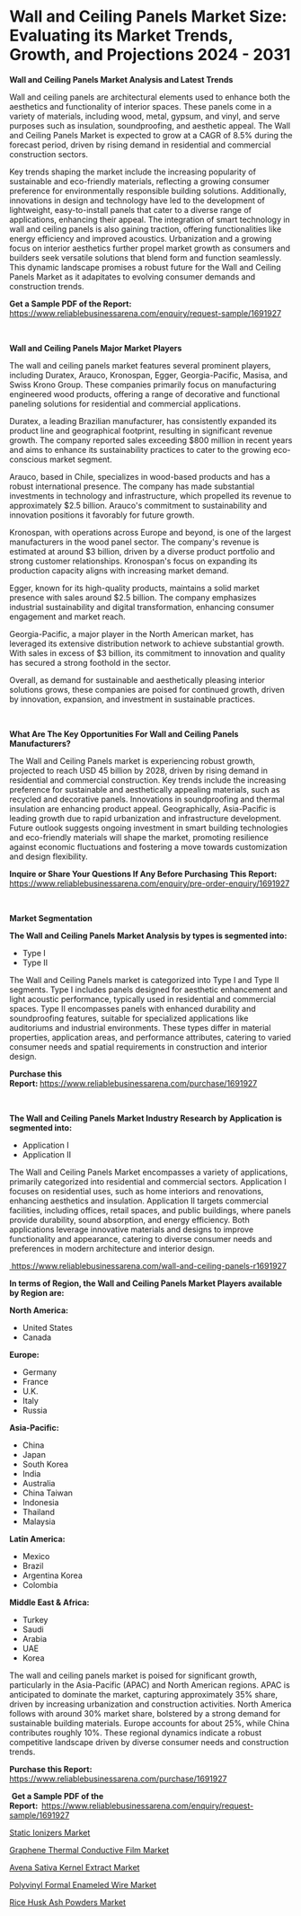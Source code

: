<p><h1>Wall and Ceiling Panels Market Size: Evaluating its Market Trends, Growth, and Projections 2024 - 2031</h1></p><p><strong>Wall and Ceiling Panels Market Analysis and Latest Trends</strong></p>
<p><p>Wall and ceiling panels are architectural elements used to enhance both the aesthetics and functionality of interior spaces. These panels come in a variety of materials, including wood, metal, gypsum, and vinyl, and serve purposes such as insulation, soundproofing, and aesthetic appeal. The Wall and Ceiling Panels Market is expected to grow at a CAGR of 8.5% during the forecast period, driven by rising demand in residential and commercial construction sectors.</p><p>Key trends shaping the market include the increasing popularity of sustainable and eco-friendly materials, reflecting a growing consumer preference for environmentally responsible building solutions. Additionally, innovations in design and technology have led to the development of lightweight, easy-to-install panels that cater to a diverse range of applications, enhancing their appeal. The integration of smart technology in wall and ceiling panels is also gaining traction, offering functionalities like energy efficiency and improved acoustics. Urbanization and a growing focus on interior aesthetics further propel market growth as consumers and builders seek versatile solutions that blend form and function seamlessly. This dynamic landscape promises a robust future for the Wall and Ceiling Panels Market as it adapitates to evolving consumer demands and construction trends.</p></p>
<p><strong>Get a Sample PDF of the Report:&nbsp;</strong> <a href="https://www.reliablebusinessarena.com/enquiry/request-sample/1691927?utm_campaign=1455&utm_medium=2&utm_source=Github&utm_content=ia&utm_term=18102024&utm_id=wall-and-ceiling-panels">https://www.reliablebusinessarena.com/enquiry/request-sample/1691927</a></p>
<p>&nbsp;</p>
<p><strong>Wall and Ceiling Panels Major Market Players</strong></p>
<p><p>The wall and ceiling panels market features several prominent players, including Duratex, Arauco, Kronospan, Egger, Georgia-Pacific, Masisa, and Swiss Krono Group. These companies primarily focus on manufacturing engineered wood products, offering a range of decorative and functional paneling solutions for residential and commercial applications.</p><p>Duratex, a leading Brazilian manufacturer, has consistently expanded its product line and geographical footprint, resulting in significant revenue growth. The company reported sales exceeding $800 million in recent years and aims to enhance its sustainability practices to cater to the growing eco-conscious market segment.</p><p>Arauco, based in Chile, specializes in wood-based products and has a robust international presence. The company has made substantial investments in technology and infrastructure, which propelled its revenue to approximately $2.5 billion. Arauco's commitment to sustainability and innovation positions it favorably for future growth.</p><p>Kronospan, with operations across Europe and beyond, is one of the largest manufacturers in the wood panel sector. The company's revenue is estimated at around $3 billion, driven by a diverse product portfolio and strong customer relationships. Kronospan's focus on expanding its production capacity aligns with increasing market demand.</p><p>Egger, known for its high-quality products, maintains a solid market presence with sales around $2.5 billion. The company emphasizes industrial sustainability and digital transformation, enhancing consumer engagement and market reach.</p><p>Georgia-Pacific, a major player in the North American market, has leveraged its extensive distribution network to achieve substantial growth. With sales in excess of $3 billion, its commitment to innovation and quality has secured a strong foothold in the sector.</p><p>Overall, as demand for sustainable and aesthetically pleasing interior solutions grows, these companies are poised for continued growth, driven by innovation, expansion, and investment in sustainable practices.</p></p>
<p>&nbsp;</p>
<p><strong>What Are The Key Opportunities For Wall and Ceiling Panels Manufacturers?</strong></p>
<p><p>The Wall and Ceiling Panels market is experiencing robust growth, projected to reach USD 45 billion by 2028, driven by rising demand in residential and commercial construction. Key trends include the increasing preference for sustainable and aesthetically appealing materials, such as recycled and decorative panels. Innovations in soundproofing and thermal insulation are enhancing product appeal. Geographically, Asia-Pacific is leading growth due to rapid urbanization and infrastructure development. Future outlook suggests ongoing investment in smart building technologies and eco-friendly materials will shape the market, promoting resilience against economic fluctuations and fostering a move towards customization and design flexibility.</p></p>
<p><strong>Inquire or Share Your Questions If Any Before Purchasing This Report:</strong> <a href="https://www.reliablebusinessarena.com/enquiry/pre-order-enquiry/1691927?utm_campaign=1455&utm_medium=2&utm_source=Github&utm_content=ia&utm_term=18102024&utm_id=wall-and-ceiling-panels">https://www.reliablebusinessarena.com/enquiry/pre-order-enquiry/1691927</a></p>
<p>&nbsp;</p>
<p><strong>Market Segmentation</strong></p>
<p><strong>The Wall and Ceiling Panels Market Analysis by types is segmented into:</strong></p>
<p><ul><li>Type I</li><li>Type II</li></ul></p>
<p><p>The Wall and Ceiling Panels market is categorized into Type I and Type II segments. Type I includes panels designed for aesthetic enhancement and light acoustic performance, typically used in residential and commercial spaces. Type II encompasses panels with enhanced durability and soundproofing features, suitable for specialized applications like auditoriums and industrial environments. These types differ in material properties, application areas, and performance attributes, catering to varied consumer needs and spatial requirements in construction and interior design.</p></p>
<p><strong>Purchase this Report:&nbsp;</strong><a href="https://www.reliablebusinessarena.com/purchase/1691927?utm_campaign=1455&utm_medium=2&utm_source=Github&utm_content=ia&utm_term=18102024&utm_id=wall-and-ceiling-panels">https://www.reliablebusinessarena.com/purchase/1691927</a></p>
<p>&nbsp;</p>
<p><strong>The Wall and Ceiling Panels Market Industry Research by Application is segmented into:</strong></p>
<p><ul><li>Application I</li><li>Application II</li></ul></p>
<p><p>The Wall and Ceiling Panels Market encompasses a variety of applications, primarily categorized into residential and commercial sectors. Application I focuses on residential uses, such as home interiors and renovations, enhancing aesthetics and insulation. Application II targets commercial facilities, including offices, retail spaces, and public buildings, where panels provide durability, sound absorption, and energy efficiency. Both applications leverage innovative materials and designs to improve functionality and appearance, catering to diverse consumer needs and preferences in modern architecture and interior design.</p></p>
<p><a href="https://www.reliablebusinessarena.com/wall-and-ceiling-panels-r1691927?utm_campaign=1455&utm_medium=2&utm_source=Github&utm_content=ia&utm_term=18102024&utm_id=wall-and-ceiling-panels">&nbsp;https://www.reliablebusinessarena.com/wall-and-ceiling-panels-r1691927</a></p>
<p><strong>In terms of Region, the Wall and Ceiling Panels Market Players available by Region are:</strong></p>
<p>
    <p> <strong> North America: </strong>
        <ul>
            <li>United States</li>
            <li>Canada</li>
        </ul>
        </p> 
    <p> <strong> Europe: </strong>
        <ul>
            <li>Germany</li>
            <li>France</li>
            <li>U.K.</li>
            <li>Italy</li>
            <li>Russia</li>
        </ul>
        </p> 
    <p> <strong> Asia-Pacific: </strong>
        <ul>
            <li>China</li>
            <li>Japan</li>
            <li>South Korea</li>
            <li>India</li>
            <li>Australia</li>
            <li>China Taiwan</li>
            <li>Indonesia</li>
            <li>Thailand</li>
            <li>Malaysia</li>
        </ul>
        </p> 
    <p> <strong> Latin America: </strong>
        <ul>
            <li>Mexico</li>
            <li>Brazil</li>
            <li>Argentina Korea</li>
            <li>Colombia</li>
        </ul>
        </p> 
    <p> <strong> Middle East & Africa: </strong>
        <ul>
            <li>Turkey</li>
            <li>Saudi</li>
            <li>Arabia</li>
            <li>UAE</li>
            <li>Korea</li>
        </ul>
    </p>
    </p>
<p><p>The wall and ceiling panels market is poised for significant growth, particularly in the Asia-Pacific (APAC) and North American regions. APAC is anticipated to dominate the market, capturing approximately 35% share, driven by increasing urbanization and construction activities. North America follows with around 30% market share, bolstered by a strong demand for sustainable building materials. Europe accounts for about 25%, while China contributes roughly 10%. These regional dynamics indicate a robust competitive landscape driven by diverse consumer needs and construction trends.</p></p>
<p><strong>Purchase this Report: </strong><a href="https://www.reliablebusinessarena.com/purchase/1691927?utm_campaign=1455&utm_medium=2&utm_source=Github&utm_content=ia&utm_term=18102024&utm_id=wall-and-ceiling-panels">https://www.reliablebusinessarena.com/purchase/1691927</a></p>
<p>&nbsp;<strong>Get a Sample PDF of the Report:&nbsp;&nbsp;</strong><a href="https://www.reliablebusinessarena.com/enquiry/request-sample/1691927?utm_campaign=1455&utm_medium=2&utm_source=Github&utm_content=ia&utm_term=18102024&utm_id=wall-and-ceiling-panels">https://www.reliablebusinessarena.com/enquiry/request-sample/1691927</a></p>
<p><strong></strong></p>
<p><p><a href="https://issuu.com/reportprime-2/docs/static-ionizers-market-size-2030.pp_8ccaf920764e58?utm_campaign=1455&utm_medium=2&utm_source=Github&utm_content=ia&utm_term=18102024&utm_id=wall-and-ceiling-panels">Static Ionizers Market</a></p><p><a href="https://www.linkedin.com/pulse/global-graphene-thermal-conductive-film-market-sector2024-qrp4f?utm_campaign=1455&utm_medium=2&utm_source=Github&utm_content=ia&utm_term=18102024&utm_id=wall-and-ceiling-panels">Graphene Thermal Conductive Film Market</a></p><p><a href="https://github.com/AfsanaMia652/Market-Research-Report-List-1/blob/main/avena-sativa-kernel-extract-market.md?utm_campaign=1455&utm_medium=2&utm_source=Github&utm_content=ia&utm_term=18102024&utm_id=wall-and-ceiling-panels">Avena Sativa Kernel Extract Market</a></p><p><a href="https://www.linkedin.com/pulse/global-polyvinyl-formal-enameled-wire-market-share-growth-aprpf?utm_campaign=1455&utm_medium=2&utm_source=Github&utm_content=ia&utm_term=18102024&utm_id=wall-and-ceiling-panels">Polyvinyl Formal Enameled Wire Market</a></p><p><a href="https://www.linkedin.com/pulse/rice-husk-ash-powders-market-segmentation-geographical-regions-qihof?utm_campaign=1455&utm_medium=2&utm_source=Github&utm_content=ia&utm_term=18102024&utm_id=wall-and-ceiling-panels">Rice Husk Ash Powders Market</a></p></p>